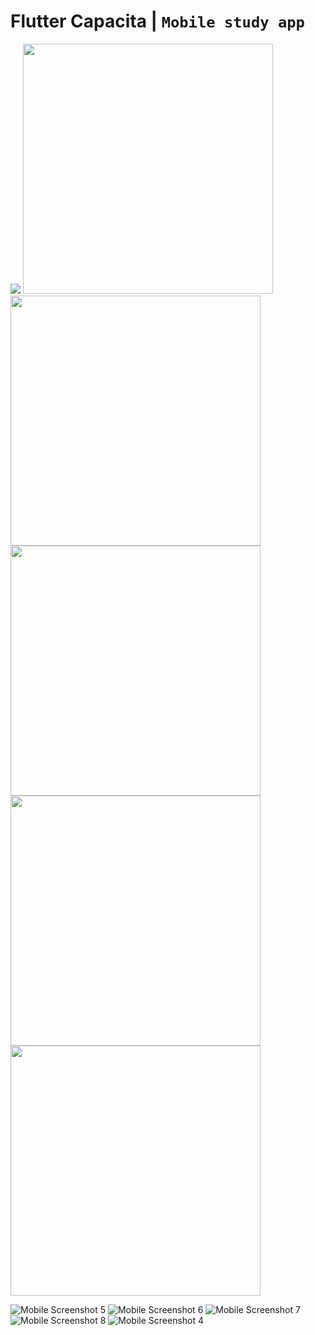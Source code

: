 # Flutter Capacita  | `Mobile study app`

<img src="/screenshots/Logo.jpg">


<img src="/screenshots/pub.jpg" height=400 width=400>
<img src="/screenshots/login.jpg" height=400 width=400>
<img src="/screenshots/create.jpg" height=400 width=400>
<img src="/screenshots/home.jpg" height=400 width=400>
<img src="/screenshots/materias.jpg" height=400 width=400>

![Mobile Screenshot 5](screenshots/materias.jpg)
![Mobile Screenshot 6](screenshots/cursos.jpg)
![Mobile Screenshot 7](screenshots/questoes.jpg)
![Mobile Screenshot 8](screenshots/aulas.jpg)
![Mobile Screenshot 4](screenshots/progresso.jpg)



